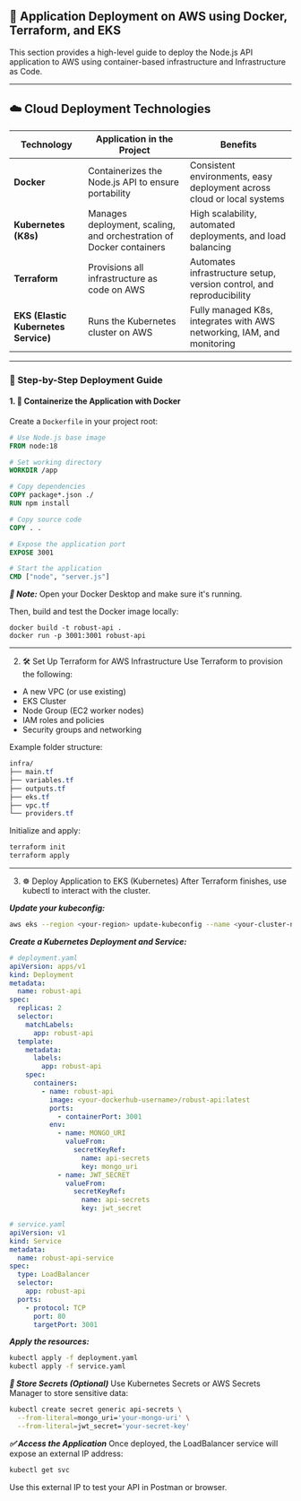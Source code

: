 ## 🚀 Application Deployment on AWS using Docker, Terraform, and EKS

This section provides a high-level guide to deploy the Node.js API application to AWS using container-based infrastructure and Infrastructure as Code.

---

## ☁️ Cloud Deployment Technologies

| Technology    | Application in the Project                                               | Benefits                                                                 |
|---------------|--------------------------------------------------------------------------|--------------------------------------------------------------------------|
| **Docker**    | Containerizes the Node.js API to ensure portability                      | Consistent environments, easy deployment across cloud or local systems   |
| **Kubernetes (K8s)** | Manages deployment, scaling, and orchestration of Docker containers   | High scalability, automated deployments, and load balancing              |
| **Terraform** | Provisions all infrastructure as code on AWS                             | Automates infrastructure setup, version control, and reproducibility     |
| **EKS (Elastic Kubernetes Service)** | Runs the Kubernetes cluster on AWS                            | Fully managed K8s, integrates with AWS networking, IAM, and monitoring   |

---
### 🧱 Step-by-Step Deployment Guide

#### 1. 🐳 Containerize the Application with Docker
Create a `Dockerfile` in your project root:

```dockerfile
# Use Node.js base image
FROM node:18

# Set working directory
WORKDIR /app

# Copy dependencies
COPY package*.json ./
RUN npm install

# Copy source code
COPY . .

# Expose the application port
EXPOSE 3001

# Start the application
CMD ["node", "server.js"]
```
***📌 Note:*** Open your Docker Desktop and make sure it's running.

Then, build and test the Docker image locally:
```
docker build -t robust-api .
docker run -p 3001:3001 robust-api
```

---
2. 🛠️ Set Up Terraform for AWS Infrastructure
Use Terraform to provision the following:
- A new VPC (or use existing)
- EKS Cluster
- Node Group (EC2 worker nodes)
- IAM roles and policies
- Security groups and networking

Example folder structure:
```css
infra/
├── main.tf
├── variables.tf
├── outputs.tf
├── eks.tf
├── vpc.tf
└── providers.tf
```
Initialize and apply:
```bash
terraform init
terraform apply
```
---
3. ☸️ Deploy Application to EKS (Kubernetes)
After Terraform finishes, use kubectl to interact with the cluster.

***Update your kubeconfig:***
```bash
aws eks --region <your-region> update-kubeconfig --name <your-cluster-name>
```

***Create a Kubernetes Deployment and Service:***
```yaml
# deployment.yaml
apiVersion: apps/v1
kind: Deployment
metadata:
  name: robust-api
spec:
  replicas: 2
  selector:
    matchLabels:
      app: robust-api
  template:
    metadata:
      labels:
        app: robust-api
    spec:
      containers:
        - name: robust-api
          image: <your-dockerhub-username>/robust-api:latest
          ports:
            - containerPort: 3001
          env:
            - name: MONGO_URI
              valueFrom:
                secretKeyRef:
                  name: api-secrets
                  key: mongo_uri
            - name: JWT_SECRET
              valueFrom:
                secretKeyRef:
                  name: api-secrets
                  key: jwt_secret
```
```yaml
# service.yaml
apiVersion: v1
kind: Service
metadata:
  name: robust-api-service
spec:
  type: LoadBalancer
  selector:
    app: robust-api
  ports:
    - protocol: TCP
      port: 80
      targetPort: 3001
```
***Apply the resources:***
```bash
kubectl apply -f deployment.yaml
kubectl apply -f service.yaml
```
***🔐 Store Secrets (Optional)***
Use Kubernetes Secrets or AWS Secrets Manager to store sensitive data:
```bash
kubectl create secret generic api-secrets \
  --from-literal=mongo_uri='your-mongo-uri' \
  --from-literal=jwt_secret='your-secret-key'
```
***✅ Access the Application***
Once deployed, the LoadBalancer service will expose an external IP address:
```bash
kubectl get svc
```
Use this external IP to test your API in Postman or browser.




